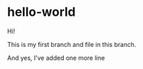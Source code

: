 # hello-world

Hi!

This is my first branch and file in this branch.

And yes, I've added one more line
